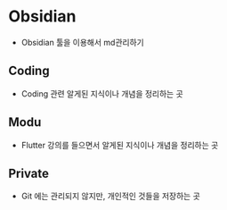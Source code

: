 # Obsidian
- Obsidian 툴을 이용해서 md관리하기

## Coding
- Coding 관련 알게된 지식이나 개념을 정리하는 곳

## Modu
- Flutter 강의를 들으면서 알게된 지식이나 개념을 정리하는 곳

## Private
- Git 에는 관리되지 않지만, 개인적인 것들을 저장하는 곳
